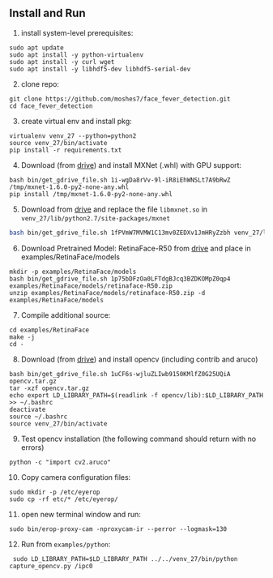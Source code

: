 
## Install and Run

1. install system-level prerequisites:
```
sudo apt update
sudo apt install -y python-virtualenv
sudo apt install -y curl wget
sudo apt install -y libhdf5-dev libhdf5-serial-dev
```
2. clone repo:
```
git clone https://github.com/moshes7/face_fever_detection.git
cd face_fever_detection
```
3. create virtual env and install pkg:
```
virtualenv venv_27 --python=python2
source venv_27/bin/activate
pip install -r requirements.txt
```
4. Download (from [drive](https://drive.google.com/open?id=1i-wgDa8rVv-9l-iR8iEhWNSLt7A9bRwZ)) and install MXNet (.whl) with GPU support:
```
bash bin/get_gdrive_file.sh 1i-wgDa8rVv-9l-iR8iEhWNSLt7A9bRwZ /tmp/mxnet-1.6.0-py2-none-any.whl
pip install /tmp/mxnet-1.6.0-py2-none-any.whl
```
5. Download from [drive](https://drive.google.com/open?id=1fPVmW7MVMW1C13mv0ZEDXv1JmHRyZzbh) and replace the file ``libmxnet.so`` in ``venv_27/lib/python2.7/site-packages/mxnet``
```bash
bash bin/get_gdrive_file.sh 1fPVmW7MVMW1C13mv0ZEDXv1JmHRyZzbh venv_27/lib/python2.7/site-packages/mxnet/libmxnet.so
```
6. Download Pretrained Model: RetinaFace-R50 from [drive](https://drive.google.com/open?id=1p75bDFzOa0LFTdgBJcq3BZDKOMpZ0qp4) and place in examples/RetinaFace/models
```
mkdir -p examples/RetinaFace/models
bash bin/get_gdrive_file.sh 1p75bDFzOa0LFTdgBJcq3BZDKOMpZ0qp4 examples/RetinaFace/models/retinaface-R50.zip
unzip examples/RetinaFace/models/retinaface-R50.zip -d examples/RetinaFace/models
```
7. Compile additional source:
```
cd examples/RetinaFace
make -j
cd -
```

8. Download (from [drive](https://drive.google.com/open?id=1uCF6s-wjluZLIwb9150KMlfZ0G25UQiA)) and install opencv (including contrib and aruco)
```
bash bin/get_gdrive_file.sh 1uCF6s-wjluZLIwb9150KMlfZ0G25UQiA opencv.tar.gz
tar -xzf opencv.tar.gz
echo export LD_LIBRARY_PATH=$(readlink -f opencv/lib):$LD_LIBRARY_PATH >> ~/.bashrc
deactivate
source ~/.bashrc
source venv_27/bin/activate
```
9. Test opencv installation (the following command should return with no errors)
```
python -c "import cv2.aruco"
```
10. Copy camera configuration files:
```
sudo mkdir -p /etc/eyerop
sudo cp -rf etc/* /etc/eyerop/
```
11. open new terminal window and run:
```
sudo bin/erop-proxy-cam -nproxycam-ir --perror --logmask=130
```
12. Run from ```examples/python```:
```
 sudo LD_LIBRARY_PATH=$LD_LIBRARY_PATH ../../venv_27/bin/python  capture_opencv.py /ipc0
```

